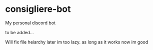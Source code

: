 # consigliere-bot
My personal discord bot

to be added...

Will fix file heiarchy later im too lazy. as long as it works now im good